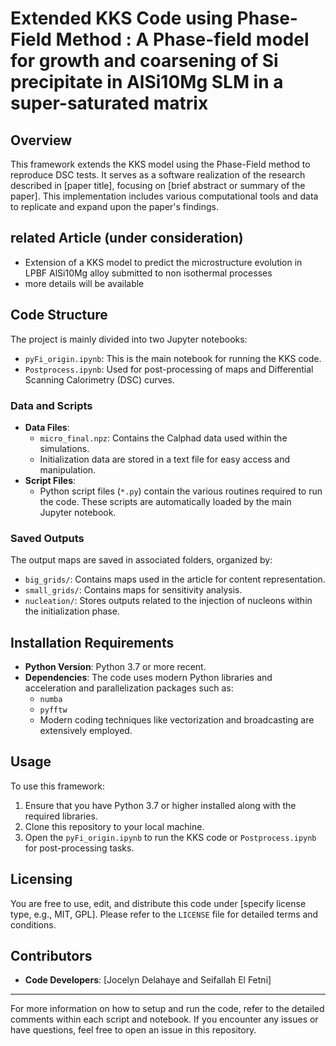 ﻿# Extended KKS Code using Phase-Field Method : A Phase-field model for growth and coarsening of Si precipitate in AlSi10Mg SLM in a super-saturated matrix

## Overview
This framework extends the  KKS model using the Phase-Field method to reproduce DSC tests. It serves as a software realization of the research described in [paper title], focusing on [brief abstract or summary of the paper]. This implementation includes various computational tools and data to replicate and expand upon the paper's findings.

## related Article (under consideration)
- Extension of a KKS model to predict the microstructure evolution in LPBF AlSi10Mg alloy submitted to non isothermal processes
- more details will be available 

## Code Structure
The project is mainly divided into two Jupyter notebooks:
- `pyFi_origin.ipynb`: This is the main notebook for running the KKS code.
- `Postprocess.ipynb`: Used for post-processing of maps and Differential Scanning Calorimetry (DSC) curves.

### Data and Scripts
- **Data Files**: 
  - `micro_final.npz`: Contains the Calphad data used within the simulations.
  - Initialization data are stored in a text file for easy access and manipulation.
- **Script Files**: 
  - Python script files (`*.py`) contain the various routines required to run the code. These scripts are automatically loaded by the main Jupyter notebook.

### Saved Outputs
The output maps are saved in associated folders, organized by:
- `big_grids/`: Contains maps used in the article for content representation.
- `small_grids/`: Contains maps for sensitivity analysis.
- `nucleation/`: Stores outputs related to the injection of nucleons within the initialization phase.

## Installation Requirements
- **Python Version**: Python 3.7 or more recent.
- **Dependencies**: The code uses modern Python libraries and acceleration and parallelization packages such as:
  - `numba`
  - `pyfftw`
  - Modern coding techniques like vectorization and broadcasting are extensively employed.

## Usage
To use this framework:
1. Ensure that you have Python 3.7 or higher installed along with the required libraries.
2. Clone this repository to your local machine.
3. Open the `pyFi_origin.ipynb` to run the KKS code or `Postprocess.ipynb` for post-processing tasks.

## Licensing
You are free to use, edit, and distribute this code under [specify license type, e.g., MIT, GPL]. Please refer to the `LICENSE` file for detailed terms and conditions.

## Contributors
- **Code Developers**: [Jocelyn Delahaye and Seifallah El Fetni]

---

For more information on how to setup and run the code, refer to the detailed comments within each script and notebook. If you encounter any issues or have questions, feel free to open an issue in this repository.
